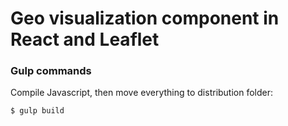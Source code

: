 # Geo visualization component in React and Leaflet

### Gulp commands

Compile Javascript, then move everything to distribution folder:

```sh
$ gulp build
```